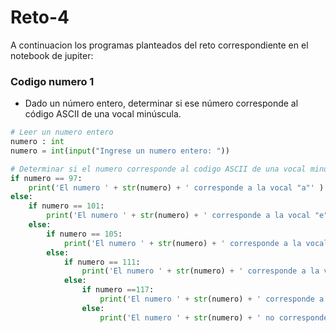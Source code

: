 # Reto-4

A continuacion los programas planteados del reto correspondiente en el notebook de jupiter:

### Codigo numero 1
- Dado un número entero, determinar si ese número corresponde al código ASCII de una vocal minúscula.

```Python
# Leer un numero entero
numero : int
numero = int(input("Ingrese un numero entero: "))

# Determinar si el numero corresponde al codigo ASCII de una vocal minuscula
if numero == 97:
    print('El numero ' + str(numero) + ' corresponde a la vocal "a"' )
else:
    if numero == 101:
        print('El numero ' + str(numero) + ' corresponde a la vocal "e"')
    else:
        if numero == 105:
            print('El numero ' + str(numero) + ' corresponde a la vocal "i"')
        else:
            if numero == 111:
                print('El numero ' + str(numero) + ' corresponde a la vocal "o"')
            else:
                if numero ==117:
                    print('El numero ' + str(numero) + ' corresponde a la vocal "u"')
                else:
                    print('El numero ' + str(numero) + ' no corresponde ninguna vocal')

```
